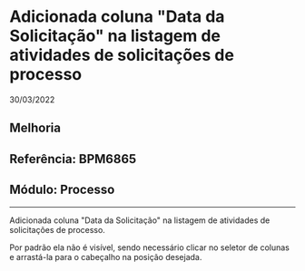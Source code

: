# Adicionada coluna "Data da Solicitação" na listagem de atividades de solicitações de processo
30/03/2022
## Melhoria
## Referência: BPM6865
## Módulo: Processo
***

Adicionada coluna "Data da Solicitação" na listagem de atividades de solicitações de processo.

Por padrão ela não é visível, sendo necessário clicar no seletor de colunas e arrastá-la para o cabeçalho na posição desejada.